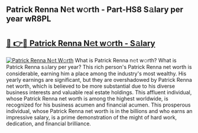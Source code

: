 ## Patrick Renna N𝚎t w𝚘rth - Part-HS8 S𝚊lary per year wR8PL

# <h2><a href="http://gc50xv4.nevu.top/?p=Patrick+Renna">🔗 👉🔴 Patrick Renna N𝚎t w𝚘rth - S𝚊lary</a></h2>

[![Patrick Renna N𝚎t W𝚘rth](https://i.imgur.com/Oavwk0R.jpeg)](http://gc50xv4.nevu.top/?p=Patrick+Renna)
What is Patrick Renna n𝚎t w𝚘rth? What is Patrick Renna s𝚊lary per year?
This rich person's Patrick Renna net worth is considerable, earning him a place among the industry's most wealthy. His yearly earnings are significant, but they are overshadowed by Patrick Renna net worth, which is believed to be more substantial due to his diverse business interests and valuable real estate holdings. This affluent individual, whose Patrick Renna net worth is among the highest worldwide, is recognized for his business acumen and financial acumen. This prosperous individual, whose Patrick Renna net worth is in the billions and who earns an impressive salary, is a prime demonstration of the might of hard work, dedication, and financial brilliance.
